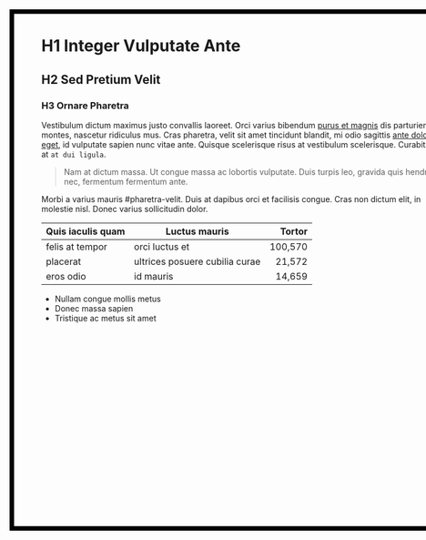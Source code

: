 <div style="width: 704px; height: 900px; padding: 0 48px 0 48px; border: 8px solid black;">

# H1 Integer Vulputate Ante

## H2 Sed Pretium Velit

### H3 Ornare Pharetra

Vestibulum dictum maximus justo convallis laoreet. Orci varius bibendum [purus et magnis](https://) dis parturient montes, nascetur ridiculus mus. Cras pharetra, velit sit amet tincidunt blandit, mi odio sagittis [ante dolor eget](https://), id vulputate sapien nunc vitae ante. Quisque scelerisque risus at vestibulum scelerisque. Curabitur at `at dui ligula`.

>Nam at dictum massa. Ut congue massa ac lobortis vulputate. Duis turpis leo, gravida quis hendrerit nec, fermentum fermentum ante.

Morbi a varius mauris #pharetra-velit. Duis at dapibus orci et facilisis congue. Cras non dictum elit, in molestie nisl. Donec varius sollicitudin dolor.

| Quis iaculis quam | Luctus mauris                  |  Tortor |
| ----------------- | ------------------------------ | -------:|
| felis at tempor   | orci luctus et                 | 100,570 |
| placerat          | ultrices posuere cubilia curae |  21,572 |
| eros odio         | id mauris                      |  14,659 |

- Nullam congue mollis metus
- Donec massa sapien
- Tristique ac metus sit amet

</div>
